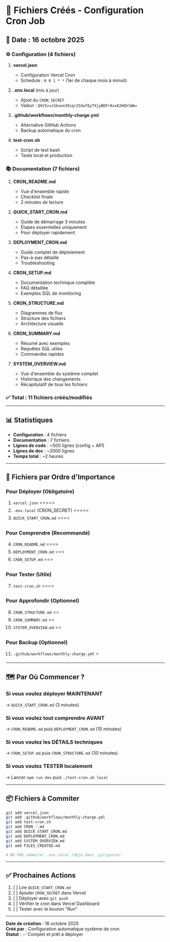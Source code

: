# 📁 Fichiers Créés - Configuration Cron Job

## 📅 Date : 16 octobre 2025

### ⚙️ Configuration (4 fichiers)

1. **vercel.json**
   - Configuration Vercel Cron
   - Schedule : `0 0 1 * *` (1er de chaque mois à minuit)

2. **.env.local** (mis à jour)
   - Ajout du `CRON_SECRET`
   - Valeur : `QXVIvvzSksen39iqr2SXwfEyTXjyBDF+9xsK2HQhlWA=`

3. **.github/workflows/monthly-charge.yml**
   - Alternative GitHub Actions
   - Backup automatique du cron

4. **test-cron.sh**
   - Script de test bash
   - Teste local et production

### 📚 Documentation (7 fichiers)

1. **CRON_README.md**
   - Vue d'ensemble rapide
   - Checklist finale
   - 2 minutes de lecture

2. **QUICK_START_CRON.md**
   - Guide de démarrage 3 minutes
   - Étapes essentielles uniquement
   - Pour déployer rapidement

3. **DEPLOYMENT_CRON.md**
   - Guide complet de déploiement
   - Pas-à-pas détaillé
   - Troubleshooting

4. **CRON_SETUP.md**
   - Documentation technique complète
   - FAQ détaillée
   - Exemples SQL de monitoring

5. **CRON_STRUCTURE.md**
   - Diagrammes de flux
   - Structure des fichiers
   - Architecture visuelle

6. **CRON_SUMMARY.md**
   - Résumé avec exemples
   - Requêtes SQL utiles
   - Commandes rapides

7. **SYSTEM_OVERVIEW.md**
   - Vue d'ensemble du système complet
   - Historique des changements
   - Récapitulatif de tous les fichiers

### ✅ Total : 11 fichiers créés/modifiés

---

## 📊 Statistiques

- **Configuration** : 4 fichiers
- **Documentation** : 7 fichiers
- **Lignes de code** : ~500 lignes (config + API)
- **Lignes de doc** : ~2000 lignes
- **Temps total** : ~2 heures

---

## 🎯 Fichiers par Ordre d'Importance

### Pour Déployer (Obligatoire)
1. `vercel.json` ⭐⭐⭐⭐⭐
2. `.env.local` (CRON_SECRET) ⭐⭐⭐⭐⭐
3. `QUICK_START_CRON.md` ⭐⭐⭐⭐

### Pour Comprendre (Recommandé)
4. `CRON_README.md` ⭐⭐⭐⭐
5. `DEPLOYMENT_CRON.md` ⭐⭐⭐
6. `CRON_SETUP.md` ⭐⭐⭐

### Pour Tester (Utile)
7. `test-cron.sh` ⭐⭐⭐⭐

### Pour Approfondir (Optionnel)
8. `CRON_STRUCTURE.md` ⭐⭐
9. `CRON_SUMMARY.md` ⭐⭐
10. `SYSTEM_OVERVIEW.md` ⭐⭐

### Pour Backup (Optionnel)
11. `.github/workflows/monthly-charge.yml` ⭐

---

## 🗺️ Par Où Commencer ?

### Si vous voulez déployer MAINTENANT
→ `QUICK_START_CRON.md` (3 minutes)

### Si vous voulez tout comprendre AVANT
→ `CRON_README.md` puis `DEPLOYMENT_CRON.md` (10 minutes)

### Si vous voulez les DÉTAILS techniques
→ `CRON_SETUP.md` puis `CRON_STRUCTURE.md` (30 minutes)

### Si vous voulez TESTER localement
→ Lancer `npm run dev` puis `./test-cron.sh local`

---

## 📦 Fichiers à Commiter

```bash
git add vercel.json
git add .github/workflows/monthly-charge.yml
git add test-cron.sh
git add CRON_*.md
git add QUICK_START_CRON.md
git add DEPLOYMENT_CRON.md
git add SYSTEM_OVERVIEW.md
git add FILES_CREATED.md

# NE PAS commiter .env.local (déjà dans .gitignore)
```

---

## ✅ Prochaines Actions

1. [ ] Lire `QUICK_START_CRON.md`
2. [ ] Ajouter `CRON_SECRET` dans Vercel
3. [ ] Déployer avec `git push`
4. [ ] Vérifier le cron dans Vercel Dashboard
5. [ ] Tester avec le bouton "Run"

---

**Date de création** : 16 octobre 2025  
**Créé par** : Configuration automatique système de cron  
**Statut** : ✅ Complet et prêt à déployer
